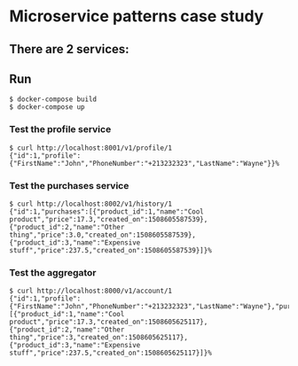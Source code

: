 # Microservice patterns case study

There are 2 services:
- 
## Run

```
$ docker-compose build
$ docker-compose up
```

### Test the profile service
```
$ curl http://localhost:8001/v1/profile/1
{"id":1,"profile":{"FirstName":"John","PhoneNumber":"+213232323","LastName":"Wayne"}}%
```

### Test the purchases service
```
$ curl http://localhost:8002/v1/history/1
{"id":1,"purchases":[{"product_id":1,"name":"Cool product","price":17.3,"created_on":1508605587539},{"product_id":2,"name":"Other thing","price":3.0,"created_on":1508605587539},{"product_id":3,"name":"Expensive stuff","price":237.5,"created_on":1508605587539}]}%
```

### Test the aggregator
```
$ curl http://localhost:8000/v1/account/1
{"id":1,"profile":{"FirstName":"John","PhoneNumber":"+213232323","LastName":"Wayne"},"purchases":[{"product_id":1,"name":"Cool product","price":17.3,"created_on":1508605625117},{"product_id":2,"name":"Other thing","price":3,"created_on":1508605625117},{"product_id":3,"name":"Expensive stuff","price":237.5,"created_on":1508605625117}]}%
```
